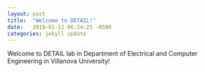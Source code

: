 ```yaml
---
layout: post
title:  "Welcome to DETAIL!"
date:   2019-01-12 06:24:25 -0500
categories: jekyll update
---
```


Welcome to DETAIL lab in Department of Electrical and Computer Engineering in Villanova University!
